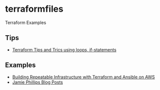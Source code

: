 # terraformfiles
Terraform Examples

## Tips

- [Terraform Tips and Trics using loops, if-statements](https://blog.gruntwork.io/terraform-tips-tricks-loops-if-statements-and-gotchas-f739bbae55f9)

## Examples

- [Building Repeatable Infrastructure with Terraform and Ansible on AWS](https://github.com/ernesen/Terraform-Ansible)
- [Jamie Phillips Blog Posts](https://www.phillipsj.net/tags/terraform/)
